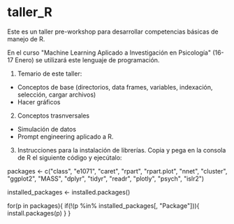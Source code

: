 # taller_R

Este es un taller pre-workshop para desarrollar competencias básicas de manejo de R.

En el curso "Machine Learning Aplicado a Investigación en Psicología" (16-17 Enero) se utilizará este lenguaje de programación.

1. Temario de este taller:
- Conceptos de base (directorios, data frames, variables, indexación, selección, cargar archivos)
- Hacer gráficos

2. Conceptos trasnversales
- Simulación de datos
- Prompt engineering aplicado a R.

3. Instrucciones para la instalación de librerías.
Copia y pega en la consola de R el siguiente código y ejecútalo:

packages <- c("class", "e1071", "caret", "rpart", "rpart.plot", "nnet", 
              "cluster", "ggplot2", "MASS", "dplyr", "tidyr", 
              "readr", "plotly", "psych", "islr2")

installed_packages <- installed.packages()

for(p in packages){
  if(!(p %in% installed_packages[, "Package"])){
    install.packages(p)
  }
}
